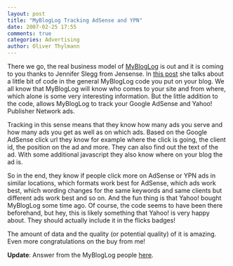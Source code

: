 ```yaml
---
layout: post
title: "MyBlogLog Tracking AdSense and YPN"
date: 2007-02-25 17:55
comments: true
categories: Advertising
author: Oliver Thylmann
---
```









There we go, the real business model of [MyBlogLog](http://mybloglog.com/)
is out and it is coming to you thanks to Jennifer Slegg from Jensense. In [this post](http://www.jensense.com/archives/2007/02/mybloglog_track.html) she talks about a little bit of code in the general MyBlogLog code you put on your blog. We all know that MyBlogLog will know who comes to your site and from where, which alone is some very interesting information. But the little addition to the code, allows MyBlogLog to track your Google AdSense and Yahoo! Publisher Network ads.

Tracking in this sense means that they know how many ads you serve and how many ads you get as well as on which ads. Based on the Google AdSense click url they know for example where the click is going, the client id, the position on the ad and more. They can also find out the text of the ad. With some additional javascript they also know where on your blog the ad is.

So in the end, they know if people click more on AdSense or YPN ads in similar locations, which formats work best for AdSense, which ads work best, which wording changes for the same keywords and same clients but different ads work best and so on. And the fun thing is that Yahoo! bought MyBlogLog some time ago. Of course, the code seems to have been there beforehand, but hey, this is likely something that Yahoo! is very happy about. They should actually include it in the flicks badges!

The amount of data and the quality (or potential quality) of it is amazing. Even more congratulations on the buy from me!

**Update**: Answer from the MyBlogLog people [here](http://mybloglogb.typepad.com/my_weblog/2007/02/on_mybloglogs_a.html).


